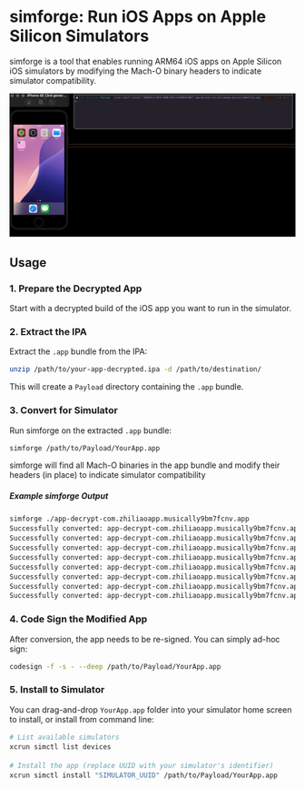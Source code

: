 # simforge: Run iOS Apps on Apple Silicon Simulators

simforge is a tool that enables running ARM64 iOS apps on Apple Silicon iOS simulators by modifying the Mach-O binary headers to indicate simulator compatibility.

![simforge](./simforge.gif)

## Usage

### 1. Prepare the Decrypted App

Start with a decrypted build of the iOS app you want to run in the simulator.

### 2. Extract the IPA

Extract the `.app` bundle from the IPA:

```bash
unzip /path/to/your-app-decrypted.ipa -d /path/to/destination/
```

This will create a `Payload` directory containing the `.app` bundle.

### 3. Convert for Simulator

Run simforge on the extracted `.app` bundle:

```bash
simforge /path/to/Payload/YourApp.app
```

simforge will find all Mach-O binaries in the app bundle and modify their headers (in place) to indicate simulator compatibility

##### Example simforge Output

```bash
simforge ./app-decrypt-com.zhiliaoapp.musically9bm7fcnv.app
Successfully converted: app-decrypt-com.zhiliaoapp.musically9bm7fcnv.app/PlugIns/AWEVideoWidget.appex/AWEVideoWidget
Successfully converted: app-decrypt-com.zhiliaoapp.musically9bm7fcnv.app/PlugIns/AwemeShareExtension.appex/AwemeShareExtension
Successfully converted: app-decrypt-com.zhiliaoapp.musically9bm7fcnv.app/PlugIns/AwemeBroadcastExtension.appex/AwemeBroadcastExtension
Successfully converted: app-decrypt-com.zhiliaoapp.musically9bm7fcnv.app/PlugIns/AwemeNotificationService.appex/AwemeNotificationService
Successfully converted: app-decrypt-com.zhiliaoapp.musically9bm7fcnv.app/PlugIns/TikTokIntentExtension.appex/TikTokIntentExtension
Successfully converted: app-decrypt-com.zhiliaoapp.musically9bm7fcnv.app/PlugIns/TikTokMessageExtension.appex/TikTokMessageExtension
Successfully converted: app-decrypt-com.zhiliaoapp.musically9bm7fcnv.app/PlugIns/AwemeWidgetExtension.appex/AwemeWidgetExtension
Successfully converted: app-decrypt-com.zhiliaoapp.musically9bm7fcnv.app/TikTok
```

### 4. Code Sign the Modified App

After conversion, the app needs to be re-signed. You can simply ad-hoc sign:

```bash
codesign -f -s - --deep /path/to/Payload/YourApp.app
```

### 5. Install to Simulator

You can drag-and-drop `YourApp.app` folder into your simulator home screen to install, or install from command line:

```bash
# List available simulators
xcrun simctl list devices

# Install the app (replace UUID with your simulator's identifier)
xcrun simctl install "SIMULATOR_UUID" /path/to/Payload/YourApp.app
```
